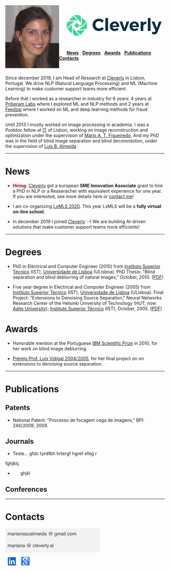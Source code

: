 <!---  
# Mariana S. C. Almeida 
<table><tr><td>
</td></tr></table>
<kbd></kbd>
https://github.com/fefong/markdown_readme/blob/master/README.md
https://raw.githubusercontent.com/fefong/markdown_readme/master/README.md
https://www.markdownguide.org/basic-syntax#headings
[a relative link](another-page.md)
-->

<img align="left" src="images/mla.jpg" width="170"> 

<br>

 &nbsp; &nbsp; &nbsp; <img align="center" src="images/CleverlyLogo.png" width="300"> 

<br>

 &nbsp; &nbsp; &nbsp; [**News**](#news)  &nbsp;  [**Degrees**](#degrees)  &nbsp; [**Awards**](#awards) &nbsp; [**Publications**](#publications) &nbsp; [**Contacts**](#contacts)

<br>

<!---  
boarder="100px solid blue" width="180" padding="200px" margin="20px"
padding="5px"
0 10px
margin:20px 30px
padding-left
padding-right
 box-sizing="border-box"
![alt text]("images/mla.jpg")
![alt text]("https://github.com/MarianaAlmeida/marianaalmeida.github.io/blob/master/images/mla.jpg")
https://github.com/MarianaAlmeida/marianaalmeida.github.io/blob/master/
&nbsp;
-->

Since december 2019, I am Head of Research at [Cleverly](https://cleverly.ai/) in Lisbon, Portugal. We drive NLP (Natural Language Processing) and ML (Machine Learning) to make customer support teams more efficient.

Before that I worked as a researcher in industry for 6 years: 4 years at [Priberam Labs](http://labs.priberam.com/) where I explored ML and NLP methods and 2 years at [Feedzai](https://feedzai.com/) where I worked on ML and deep learning methods for fraud prevention.
<!--- methods to solve--> <!--- problems -->

Until 2013 I mostly worked on image processing in academia. I was a Postdoc fellow at [IT](https://www.it.pt/) of Lisbon, working on image reconstruction and optimization under the supervision of [Mário A. T. Figueiredo](http://www.lx.it.pt/~mtf/). And my PhD was in the field of blind image separation and blind deconvolution, under the supervision of [Luís B. Almeida](http://www.lx.it.pt/~lbalmeida/)

<!--- , at [IT](https://www.it.pt/) of Lisbon, Portugal.-->

___

# News 
<!--- 
7,48,66
69,212,153
https://www.ginifab.com/feeds/pms/color_picker_from_image.php
style="font-size: 250%"
48,148,107

-->

* <span style="color:rgb(127,22,25)">**Hiring:**</span> [Cleverly](https://cleverly.ai/) got a european **SME Innovation Associate** grant to hire a PhD in NLP or a Reaseracher with equivalent experience for one year. If you are interested, see more details here or [contact me](#contacts)!

* I am co-organizing [LxMLS 2020](http://lxmls.it.pt/2020/). This year LxMLS will be a **fully virtual on-line school**.

* In december 2019 I joined [Cleverly](https://cleverly.ai/) :-) We are building AI-driven solutions that make customer support teams more efficients!

___

# Degrees 


* PhD in Electrical and Computer Engineer (2010) from [Instituto Superior Técnico](https://tecnico.ulisboa.pt/pt/)  (IST), [Universidade de Lisboa](https://www.ulisboa.pt/) (ULisboa).
PhD Thesis: "Blind separation and blind deblurring of natural images," October, 2010.  ([PDF](http://www.lx.it.pt/~mscla/MA_pdfs/PhDThesis_MarianaAlmeida2010.pdf))

* Five year degree in Electrical and Computer Engineer (2005) from [Instituto Superior Técnico](https://tecnico.ulisboa.pt/pt/)  (IST), [Universidade de Lisboa](https://www.ulisboa.pt/) (ULisboa).
Final Project: "Extensions to Denoising Source Separation," Neural Networks Research Center of the Helsinki University of Technology (HUT; now [Aalto University](https://www.aalto.fi/en)); [Instituto Superior Técnico](https://tecnico.ulisboa.pt/pt/) (IST), October, 2005. ([PDF](http://www.lx.it.pt/~mscla/MA_pdfs/MarianaSCAlmeida_TFC_05.pdf))


# Awards 

* Honorable mention at the Portuguese [IBM Scientific Prize](https://www.ibm.com/;www-05.ibm.com/pt/pc/premio.html) in 2010, for her work on blind image deblurring.

* [Prémio Prof. Luís Vidigal 2004/2005](http://premio-vidigal.inesc.pt/), for her final project on on extensions to denoising source separation.

___

# Publications

## Patents

* National Patent: "Processo de focagem cega de imagens," BPI: 246/2009, 2009.

## Journals

* Teste... gfdc
 tyrdfbh hrtergf hgref efeg r

 fghjklç
 
 
* &nbsp; &nbsp; &nbsp; ghjkl

## Conferences

___

# Contacts


<img align="center" src="images/emails.png" width="300"> 

&nbsp; [<img align="center" src="images/linkedin_logo.svg" width="30">](https://www.linkedin.com/in/marianaalmeida/)
&nbsp; [<img align="center" src="images/scholar_logo5.png" width="27">](https://scholar.google.com/citations?user=1_U5zugAAAAJ&hl=en&authuser=1&oi=sra)


<!--- 
&nbsp; [<img align="center" src="images/scholar_logo2.png" width="28">](https://scholar.google.com/citations?user=1_U5zugAAAAJ&hl=en&authuser=1&oi=sra)
&nbsp;[https://www.linkedin.com/in/marianaalmeida/](https://www.linkedin.com/in/marianaalmeida/)
marianascalmeida @ gmail.com
mariana @ cleverly.ai
https://stackoverflow.com/questions/37413679/how-to-add-a-linkedin-link-to-jekyll-pages-on-github
https://raw.githubusercontent.com/carlsednaoui/gitsocial/master/README.md
https://github.com/carlsednaoui/gitsocial
-->

